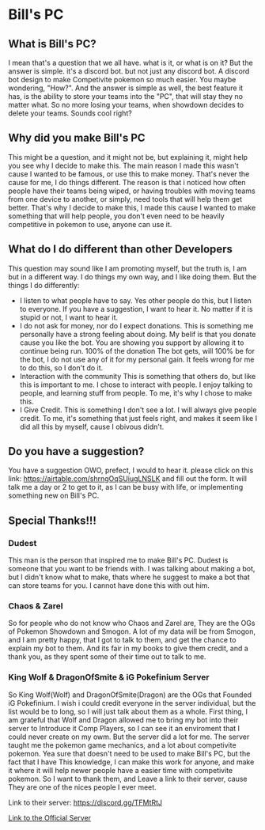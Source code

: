 # Bill's PC

## What is Bill's PC?
I mean that's a question that we all have. what is it, or what is on it? But the answer is simple. it's a discord bot. but not just any discord bot.
A discord bot design to make Competivite pokemon so much easier. You maybe wondering, "How?". And the answer is simple as well, the best feature it has, is the ability to
store your teams into the "PC", that will stay they no matter what. So no more losing your teams, when showdown decides to delete your teams. Sounds cool right?

## Why did you make Bill's PC
This might be a question, and it might not be, but explaining it, might help you see why I decide to make this.
The main reason I made this wasn't cause I wanted to be famous, or use this to make money. That's never the cause for me, I do things different.
The reason is that i noticed how often people have their teams being wiped, or having troubles with moving teams from one device to another, or simply, need tools that will help them get better.
That's why I decide to make this, I made this cause I wanted to make something that will help people, you don't even need to be heavily competitive in pokemon to use, anyone can use it.

## What do I do different than other Developers
This question may sound like I am promoting myself, but the truth is, I am  but in a different way.
I do things my own way, and I like doing them. But the things I do differently:
- I listen to what people have to say. 
    Yes other people do this, but I listen to everyone. If you have a suggestion, I want to hear it. No matter if it is stupid or not, I want to hear it.
- I do not ask for money, nor do I expect donations.
    This is something me personally have a strong feeling about doing. My belif is that you donate cause you like the bot. You are showing you support by allowing it to continue being run.
    100% of the donation The bot gets, will 100% be for the bot, I do not use any of it for my personal gain. It feels wrong for me to do this, so I don't do it.
- Interaction with the community
    This is something that others do, but like this is important to me. I chose to interact with people. I enjoy talking to people, and learning stuff from people. To me, it's why I chose to make this.
- I Give Credit.
    This is something I don't see a lot. I will always give people credit. To me, it's something that just feels right, and makes it seem like I did all this by myself, cause I obivous didn't.

## Do you have a suggestion?
You have a suggestion OWO, prefect, I would to hear it. please click on this link: https://airtable.com/shrngOqSUiugLNSLK and fill out the form. It will talk me a day or 2 to get to it, as I can be busy with life,
or implementing something new on Bill's PC.

## Special Thanks!!!

### Dudest
This man is the person that inspired me to make Bill's PC. Dudest is someone that you want to be friends with. I was talking about making a bot, but I didn't know what to make, thats where he suggest 
to make a bot that can store teams for you. I cannot have done this with out him.

### Chaos & Zarel
So for people who do not know who Chaos and Zarel are, They are the OGs of Pokemon Showdown and Smogon. A lot of my data will be from Smogon, and I am pretty happy, that I got to talk to them,
and get the chance to explain my bot to them. And its fair in my books to give them credit, and a thank you, as they spent some of their time out to talk to me.

### King Wolf & DragonOfSmite & iG Pokefinium Server
So King Wolf(Wolf) and DragonOfSmite(Dragon) are the OGs that Founded iG Pokefinium. I wish i could credit everyone in the server individual, but the list would be to long, so I will just talk about them 
as a whole. First thing, I am grateful that Wolf and Dragon allowed me to bring my bot into their server to Introduce it Comp Players, so I can see it an enviroment that I could never create on my owm.
But the server did a lot for me. The server taught me the pokemon game mechanics, and a lot about competivite pokemon. Yea sure that doesn't need to be used to make Bill's PC, but the fact that I have
This knowledge, I can make this work for anyone, and make it where it will help newer people have a easier time with competivite pokemon. So I want to thank them, and Leave a link to their server, cause 
They are one of the nices people I ever meet.

Link to their server: https://discord.gg/TFMtRtJ

[Link to the Official Server](https://discord.gg/uhMbRMa)